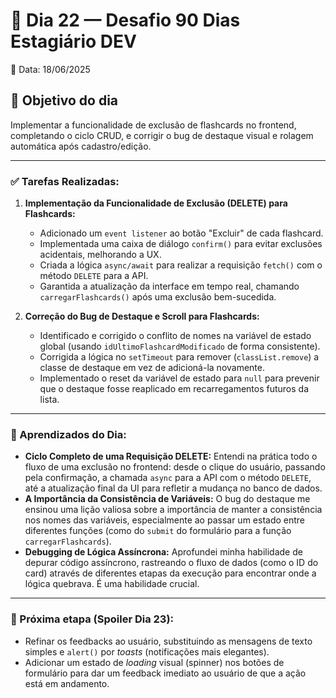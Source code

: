 # 📒 Dia 22 — Desafio 90 Dias Estagiário DEV

📅 Data: 18/06/2025

## 🎯 Objetivo do dia
Implementar a funcionalidade de exclusão de flashcards no frontend, completando o ciclo CRUD, e corrigir o bug de destaque visual e rolagem automática após cadastro/edição.

---

### ✅ Tarefas Realizadas:

1.  **Implementação da Funcionalidade de Exclusão (DELETE) para Flashcards:**
    * Adicionado um `event listener` ao botão "Excluir" de cada flashcard.
    * Implementada uma caixa de diálogo `confirm()` para evitar exclusões acidentais, melhorando a UX.
    * Criada a lógica `async/await` para realizar a requisição `fetch()` com o método `DELETE` para a API.
    * Garantida a atualização da interface em tempo real, chamando `carregarFlashcards()` após uma exclusão bem-sucedida.

2.  **Correção do Bug de Destaque e Scroll para Flashcards:**
    * Identificado e corrigido o conflito de nomes na variável de estado global (usando `idUltimoFlashcardModificado` de forma consistente).
    * Corrigida a lógica no `setTimeout` para remover (`classList.remove`) a classe de destaque em vez de adicioná-la novamente.
    * Implementado o reset da variável de estado para `null` para prevenir que o destaque fosse reaplicado em recarregamentos futuros da lista.

---

### 🧠 Aprendizados do Dia:

* **Ciclo Completo de uma Requisição DELETE:** Entendi na prática todo o fluxo de uma exclusão no frontend: desde o clique do usuário, passando pela confirmação, a chamada `async` para a API com o método `DELETE`, até a atualização final da UI para refletir a mudança no banco de dados.
* **A Importância da Consistência de Variáveis:** O bug do destaque me ensinou uma lição valiosa sobre a importância de manter a consistência nos nomes das variáveis, especialmente ao passar um estado entre diferentes funções (como do `submit` do formulário para a função `carregarFlashcards`).
* **Debugging de Lógica Assíncrona:** Aprofundei minha habilidade de depurar código assíncrono, rastreando o fluxo de dados (como o ID do card) através de diferentes etapas da execução para encontrar onde a lógica quebrava. É uma habilidade crucial.

---

### 🚀 Próxima etapa (Spoiler Dia 23):

* Refinar os feedbacks ao usuário, substituindo as mensagens de texto simples e `alert()` por *toasts* (notificações mais elegantes).
* Adicionar um estado de *loading* visual (spinner) nos botões de formulário para dar um feedback imediato ao usuário de que a ação está em andamento.